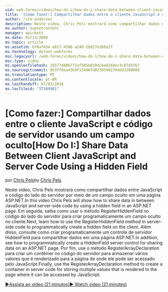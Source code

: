 ```yaml
---
uid: web-forms/videos/how-do-i/how-do-i-share-data-between-client-javascript-and-server-code-using-a-hidden-field
title: '[Como fazer:] Compartilhar dados entre o cliente JavaScript e código de servidor usando um campo oculto | Microsoft Docs'
author: rick-anderson
description: Neste vídeo, Chris Pels mostrará como compartilhar dados entre JavaScript e código do lado do servidor por meio de um campo oculto em uma página ASP.NET. Em seguida, Aprenda como t...
ms.author: aspnetcontent
manager: wpickett
ms.date: 03/13/2008
ms.topic: article
ms.assetid: bf0a7434-a017-4506-a240-2bd27e360a2f
ms.technology: dotnet-webforms
msc.legacyurl: /web-forms/videos/how-do-i/how-do-i-share-data-between-client-javascript-and-server-code-using-a-hidden-field
msc.type: video
ms.openlocfilehash: 255774886772af585b859dcbe8268ec3c07d5f67
ms.sourcegitcommit: 953ff9ea4369f154d6fd0239599279ddd3280009
ms.translationtype: MT
ms.contentlocale: pt-BR
ms.lasthandoff: 07/03/2018
ms.locfileid: "37384901"
---
```

<a name="how-do-i-share-data-between-client-javascript-and-server-code-using-a-hidden-field"></a><span data-ttu-id="feefb-104">[Como fazer:] Compartilhar dados entre o cliente JavaScript e código de servidor usando um campo oculto</span><span class="sxs-lookup"><span data-stu-id="feefb-104">[How Do I:] Share Data Between Client JavaScript and Server Code Using a Hidden Field</span></span>
====================
<span data-ttu-id="feefb-105">por [Chris Pels](https://twitter.com/chrispels)</span><span class="sxs-lookup"><span data-stu-id="feefb-105">by [Chris Pels](https://twitter.com/chrispels)</span></span>

<span data-ttu-id="feefb-106">Neste vídeo, Chris Pels mostrará como compartilhar dados entre JavaScript e código do lado do servidor por meio de um campo oculto em uma página ASP.NET.</span><span class="sxs-lookup"><span data-stu-id="feefb-106">In this video Chris Pels will show how to share data in between JavaScript and server-side code by using a hidden field in an ASP.NET page.</span></span> <span data-ttu-id="feefb-107">Em seguida, saiba como usar o método RegisterHiddenField no código do lado do servidor para criar programaticamente um campo oculto no cliente.</span><span class="sxs-lookup"><span data-stu-id="feefb-107">Next, learn how to use the RegisterHiddenField method in server-side code to programmatically create a hidden field on the client.</span></span> <span data-ttu-id="feefb-108">Além disso, consulte como criar programaticamente um controle de servidor HiddenField para compartilhar dados em uma página ASP.NET.</span><span class="sxs-lookup"><span data-stu-id="feefb-108">In addition, see how to programmatically create a HiddenField server control for sharing data on an ASP.NET page.</span></span> <span data-ttu-id="feefb-109">Por fim, use o método RegisterArrayDeclaration para criar um contêiner no código do servidor para armazenar vários valores que é renderizado para a página de onde ele pode ser acessado pelo JavaScript.</span><span class="sxs-lookup"><span data-stu-id="feefb-109">Finally, use the RegisterArrayDeclaration method to create a container in server code for storing multiple values that is rendered to the page where it can be accessed by JavaScript.</span></span>

[<span data-ttu-id="feefb-110">&#9654;Assista ao vídeo (21 minutos)</span><span class="sxs-lookup"><span data-stu-id="feefb-110">&#9654; Watch video (21 minutes)</span></span>](https://channel9.msdn.com/Blogs/ASP-NET-Site-Videos/how-do-i-share-data-between-client-javascript-and-server-code-using-a-hidden-field)
